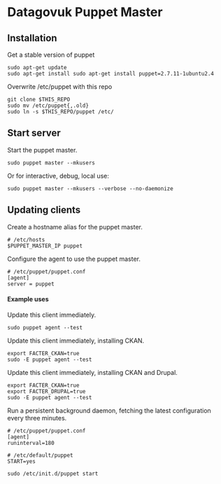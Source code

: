 # Datagovuk Puppet Master

## Installation

Get a stable version of puppet

    sudo apt-get update
    sudo apt-get install sudo apt-get install puppet=2.7.11-1ubuntu2.4

Overwrite /etc/puppet with this repo

    git clone $THIS_REPO
    sudo mv /etc/puppet{,.old}
    sudo ln -s $THIS_REPO/puppet /etc/

## Start server

Start the puppet master.

    sudo puppet master --mkusers

Or for interactive, debug, local use:

    sudo puppet master --mkusers --verbose --no-daemonize

## Updating clients

Create a hostname alias for the puppet master.

    # /etc/hosts
    $PUPPET_MASTER_IP puppet

Configure the agent to use the puppet master.

    # /etc/puppet/puppet.conf
    [agent]
    server = puppet
    
#### Example uses

Update this client immediately.

    sudo puppet agent --test

Update this client immediately, installing CKAN.

    export FACTER_CKAN=true
    sudo -E puppet agent --test

Update this client immediately, installing CKAN and Drupal.

    export FACTER_CKAN=true
    export FACTER_DRUPAL=true
    sudo -E puppet agent --test

Run a persistent background daemon, fetching the latest configuration every three minutes.

    # /etc/puppet/puppet.conf
    [agent]
    runinterval=180

    # /etc/default/puppet
    START=yes

    sudo /etc/init.d/puppet start

